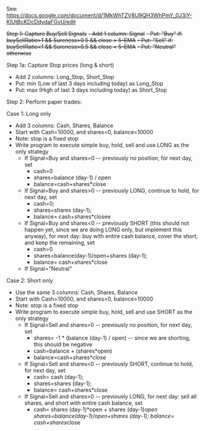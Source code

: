 See: https://docs.google.com/document/d/1MkWhTZV8U9QH3WhPmY_0J3iY-KlUtBcKDcDdydaFGvU/edit

~~Step 1: Capture Buy/Sell Signals~~
~~- Add 1 column: Signal~~
~~- Put: "Buy" if: buySellRatio>1 && Sureness>0.5 && close > 5-EMA~~
~~- Put: "Sell" if: buySellRatio<1 && Sureness>0.5 && close < 5-EMA~~
~~- Put: "Neutral" otherwise~~

Step 1a: Capture Stop prices (long & short)
- Add 2 columns: Long_Stop, Short_Stop
- Put: min (Low of last 3 days including today) as Long_Stop
- Put: max (High of last 3 days including today) as Short_Stop

Step 2: Perform paper trades: 

Case 1: Long only
- Add 3 columns: Cash, Shares, Balance
- Start with Cash=10000, and shares=0, balance=10000
- Note: stop is a fixed stop
- Write program to execute simple buy, hold, sell and use LONG as the only strategy
   - If Signal=Buy and shares=0 -- previously no position, for next day, set
      - cash=0
      - shares=balance (day-1) / open
      - balance=cash+shares*close
   - If Signal=Buy and shares>0 -- previously LONG, continue to hold, for next day, set
      - cash=0; 
      - shares=shares (day-1); 
      - balance= cash+shares*closee
   - If Signal=Buy and shares<0 -- previously SHORT (this should not happen yet, since we are doing LONG only, but implement this anyway), for next day: buy with entire cash balance, cover the short, and keep the remaining, set
      - cash=0  
      - shares=balance(day-1)/open+shares (day-1); 
      - balance= cash+shares*close
   - If Signal="Neutral"

Case 2: Short only
- Use the same 3 columns: Cash, Shares, Balance
- Start with Cash=10000, and shares=0, balance=10000
- Note: stop is a fixed stop
- Write program to execute simple buy, hold, sell and use SHORT as the only strategy
   - If Signal=Sell and shares=0 -- previously no position, for next day, set
      - shares= -1 * (balance (day-1) / open) -- since we are shorting, this should be negative
      - cash=balance + (shares*open)
      - balance=cash+shares*close
   - If Signal=Sell and shares<0 -- previously SHORT, continue to hold, for next day, set
      - cash= cash (day-1); 
      - shares=shares (day-1); 
      - balance= cash+shares*close
   - If Signal=Sell and shares>0 -- previously LONG, for next day: sell all shares, and short with entire cash balance, set
      - cash= shares (day-1)*open + shares (day-1)*open
shares=balance(day-1)/open+shares (day-1); 
balance= cash+shares*close
